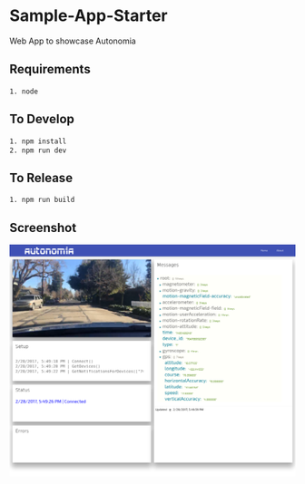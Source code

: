 
# Sample-App-Starter
Web App to showcase Autonomia

## Requirements
    1. node

## To Develop
    1. npm install
    2. npm run dev

## To Release
    1. npm run build

## Screenshot
![Home](Starter-Home.png?raw=true "Home")
